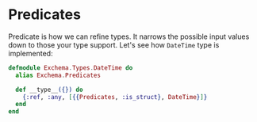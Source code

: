 # Predicates

Predicate is how we can refine types. It narrows the possible input 
values down to those your type support. Let's see how `DateTime` type
is implemented:

``` elixir
defmodule Exchema.Types.DateTime do
  alias Exchema.Predicates

  def __type__({}) do
    {:ref, :any, [{{Predicates, :is_struct}, DateTime}]}
  end
end
```

